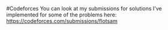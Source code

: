#Codeforces
You can look at my submissions for solutions I've implemented for some of the problems here: https://codeforces.com/submissions/flotsam
